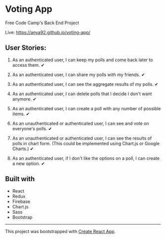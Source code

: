 # Voting App
Free Code Camp's Back End Project 

Live: https://anya92.github.io/voting-app/

## User Stories:

1. As an authenticated user, I can keep my polls and come back later to access them. ✔

2. As an authenticated user, I can share my polls with my friends. ✔

3. As an authenticated user, I can see the aggregate results of my polls. ✔

4. As an authenticated user, I can delete polls that I decide I don't want anymore. ✔

5. As an authenticated user, I can create a poll with any number of possible items. ✔

6. As an unauthenticated or authenticated user, I can see and vote on everyone's polls. ✔

7. As an unauthenticated or authenticated user, I can see the results of polls in chart form. (This could be implemented using Chart.js or Google Charts.) ✔

8. As an authenticated user, if I don't like the options on a poll, I can create a new option. ✔

## Built with
- React
- Redux
- Firebase
- Chart.js
- Sass
- Bootstrap

<hr/>

This project was bootstrapped with [Create React App](https://github.com/facebookincubator/create-react-app).

